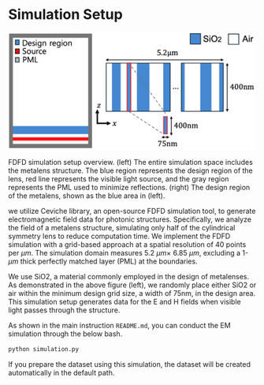 # Simulation Setup

<img src="figures/sim_setting.png" width="500"/>

FDFD simulation setup overview. (left) The entire simulation space includes the metalens structure. The blue region represents the design region of the lens, red line represents the visible light source, and the gray region represents the PML used to minimize reflections. (right) The design region of the metalens, shown as the blue area in (left).


we utilize Ceviche library, an open-source FDFD simulation tool, to generate electromagnetic field data for photonic structures. Specifically, we analyze the field of a metalens structure, simulating only half of the cylindrical symmetry lens to reduce computation time. We implement the FDFD simulation with a grid-based approach at a spatial resolution of 40 points per $\mu m$. The simulation domain measures 5.2 $\mu m \times$ 6.85 $\mu m$, excluding a 1-$\mu m$ thick perfectly matched layer (PML) at the boundaries.

We use SiO2, a material commonly employed in the design of metalenses. As demonstrated in the above figure (left), we randomly place either SiO2 or air within the minimum design grid size, a width of 75nm, in the design area. This simulation setup generates data for the E and H fields when visible light passes through the structure.

As shown in the main instruction `README.md`, you can conduct the EM simulation through the below bash.
```bash
python simulation.py
```
If you prepare the dataset using this simulation, the dataset will be created automatically in the default path.
